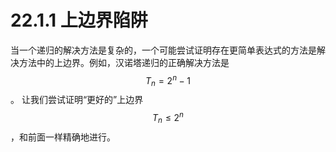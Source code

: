 # 22.1.1 上边界陷阱

当一个递归的解决方法是复杂的，一个可能尝试证明存在更简单表达式的方法是解决方法中的上边界。例如，汉诺塔递归的正确解决方法是 $$T_n = 2^n - 1$$。 让我们尝试证明“更好的”上边界$$T_n \le  2^n$$，和前面一样精确地进行。


